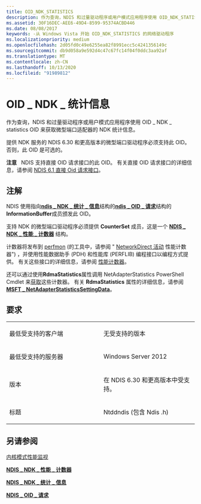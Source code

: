 ```yaml
---
title: OID_NDK_STATISTICS
description: 作为查询，NDIS 和过量驱动程序或用户模式应用程序使用 OID_NDK_STATISTICS OID 来获取微型端口适配器的 NDK 统计信息。
ms.assetid: 30F16DEC-AEE6-49D4-8599-95374ACBD446
ms.date: 08/08/2017
keywords: -从 Windows Vista 开始 OID_NDK_STATISTICS 的网络驱动程序
ms.localizationpriority: medium
ms.openlocfilehash: 2d05fd0c49e6255ea82f8991ecc5c4241356149c
ms.sourcegitcommit: db9d058a9e592d4c47c67fc14f04f0ddc3aa92af
ms.translationtype: MT
ms.contentlocale: zh-CN
ms.lasthandoff: 10/13/2020
ms.locfileid: "91989812"
---
```

# <a name="oid_ndk_statistics"></a>OID \_ NDK \_ 统计信息


作为查询，NDIS 和过量驱动程序或用户模式应用程序使用 OID \_ NDK \_ statistics OID 来获取微型端口适配器的 NDK 统计信息。

提供 NDK 服务的 NDIS 6.30 和更高版本的微型端口驱动程序必须支持此 OID。 否则，此 OID 是可选的。

**注意**   NDIS 支持直接 OID 请求接口的此 OID。 有关直接 OID 请求接口的详细信息，请参阅 [NDIS 6.1 直接 Oid 请求接口](/windows-hardware/drivers/ddi/_netvista/)。

 

<a name="remarks"></a>注解
-------

NDIS 使用指向[**ndis \_ NDK \_ 统计 \_ 信息**](/windows-hardware/drivers/ddi/ntddndis/ns-ntddndis-_ndis_ndk_statistics_info)结构的[**ndis \_ OID \_ 请求**](/windows-hardware/drivers/ddi/ndis/ns-ndis-_ndis_oid_request)结构的**InformationBuffer**成员颁发此 OID。

支持 NDK 的微型端口驱动程序必须提供 **CounterSet** 成员，这是一个 [**NDIS \_ NDK \_ 性能 \_ 计数器**](/windows-hardware/drivers/ddi/ntddndis/ns-ntddndis-_ndis_ndk_performance_counters) 结构。

计数器将发布到 [perfmon](/previous-versions/windows/it-pro/windows-server-2012-R2-and-2012/cc731067(v=ws.11)) (的工具中，请参阅 " [NetworkDirect 活动](/previous-versions/windows/it-pro/windows-server-2012-R2-and-2012/hh997022(v=ws.11)) 性能计数器") ，并使用性能数据助手 (PDH) 和性能库 (PERFLIB) 编程接口以编程方式提供。 有关这些接口的详细信息，请参阅 [性能计数器](/windows/desktop/PerfCtrs/performance-counters-portal)。

还可以通过使用**RdmaStatistics**属性调用 NetAdapterStatistics PowerShell Cmdlet 来[获取](/powershell/module/netadapter/get-netadapterstatistics)这些计数器。 有关 **RdmaStatistics** 属性的详细信息，请参阅 [**MSFT \_ NetAdapterStatisticsSettingData**](/previous-versions/windows/desktop/netadaptercimprov/msft-netadapterstatisticssettingdata)。

<a name="requirements"></a>要求
------------

<table>
<colgroup>
<col width="50%" />
<col width="50%" />
</colgroup>
<tbody>
<tr class="odd">
<td><p>最低受支持的客户端</p></td>
<td><p>无受支持的版本</p></td>
</tr>
<tr class="even">
<td><p>最低受支持的服务器</p></td>
<td><p>Windows Server 2012</p></td>
</tr>
<tr class="odd">
<td><p>版本</p></td>
<td><p>在 NDIS 6.30 和更高版本中受支持。</p></td>
</tr>
<tr class="even">
<td><p>标题</p></td>
<td>Ntddndis (包含 Ndis .h) </td>
</tr>
</tbody>
</table>

## <a name="see-also"></a>另请参阅


[内核模式性能监视](../devtest/kernel-mode-performance-monitoring.md)

[**NDIS \_ NDK \_ 性能 \_ 计数器**](/windows-hardware/drivers/ddi/ntddndis/ns-ntddndis-_ndis_ndk_performance_counters)

[**NDIS \_ NDK \_ 统计 \_ 信息**](/windows-hardware/drivers/ddi/ntddndis/ns-ntddndis-_ndis_ndk_statistics_info)

[**NDIS \_ OID \_ 请求**](/windows-hardware/drivers/ddi/ndis/ns-ndis-_ndis_oid_request)

 

